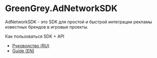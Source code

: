 # GreenGrey.AdNetworkSDK
AdNetworkSDK - это SDK для простой и быстрой интеграции рекламы известных брендов в игровые проекты.

Как пользоваться SDK + API
- [Руководство (RU)](sdk_ru.md)
- [Guide (EN)](sdk_en.md)
